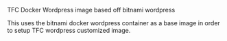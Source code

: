 TFC Docker Wordpress image based off bitnami wordpress

This uses the bitnami docker wordpress container as a base image in order to setup TFC wordpress customized image.